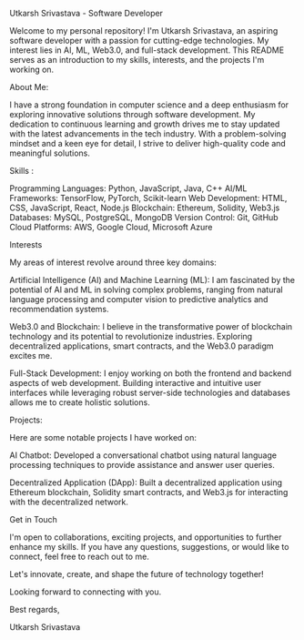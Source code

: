 Utkarsh Srivastava - Software Developer

Welcome to my personal repository! I'm Utkarsh Srivastava, an aspiring software developer with a passion for cutting-edge technologies. My interest lies  in AI, ML, Web3.0, and full-stack development. This README serves as an introduction to my skills, interests, and the projects I'm working on.

About Me:

I have a strong foundation in computer science and a deep enthusiasm for exploring innovative solutions through software development. My dedication to continuous learning and growth drives me to stay updated with the latest advancements in the tech industry. With a problem-solving mindset and a keen eye for detail, I strive to deliver high-quality code and meaningful solutions.

Skills :

Programming Languages: Python, JavaScript, Java, C++
AI/ML Frameworks: TensorFlow, PyTorch, Scikit-learn
Web Development: HTML, CSS, JavaScript, React, Node.js
Blockchain: Ethereum, Solidity, Web3.js
Databases: MySQL, PostgreSQL, MongoDB
Version Control: Git, GitHub
Cloud Platforms: AWS, Google Cloud, Microsoft Azure

Interests

My areas of interest revolve around three key domains:

Artificial Intelligence (AI) and Machine Learning (ML): I am fascinated by the potential of AI and ML in solving complex problems, ranging from natural language processing and computer vision to predictive analytics and recommendation systems.

Web3.0 and Blockchain: I believe in the transformative power of blockchain technology and its potential to revolutionize industries. Exploring decentralized applications, smart contracts, and the Web3.0 paradigm excites me.

Full-Stack Development: I enjoy working on both the frontend and backend aspects of web development. Building interactive and intuitive user interfaces while leveraging robust server-side technologies and databases allows me to create holistic solutions.

Projects:

Here are some notable projects I have worked on:

AI Chatbot: Developed a conversational chatbot using natural language processing techniques to provide assistance and answer user queries.

Decentralized Application (DApp): Built a decentralized application using Ethereum blockchain, Solidity smart contracts, and Web3.js for interacting with the decentralized network.

Get in Touch

I'm open to collaborations, exciting projects, and opportunities to further enhance my skills. If you have any questions, suggestions, or would like to connect, feel free to reach out to me. 

Let's innovate, create, and shape the future of technology together!

Looking forward to connecting with you.


Best regards,

Utkarsh Srivastava

